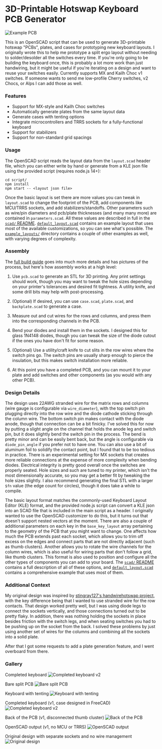 # 3D-Printable Hotswap Keyboard PCB Generator
![Example PCB](img/gallery/pcb_front.jpg)

This is an OpenSCAD script that can be used to generate 3D-printable hotswap "PCBs", plates, and cases for prototyping new keyboard layouts. I originally wrote this to help me prototype a split ergo layout without needing to solder/desolder all the switches every time. If you're only going to be building the keyboard once, this is probably a lot more work than just handwiring, but it might be useful if you're iterating on a design and want to reuse your switches easily. Currently supports MX and Kailh Choc v1 switches. If someone wants to send me low-profile Cherry switches, v2 Chocs, or Alps I can add those as well.

### Features
- Support for MX-style and Kailh Choc switches
- Automatically generate plates from the same layout data
- Generate cases with tenting options
- Integrate microcontrollers and TRRS sockets for a fully-functional keyboard
- Support for stabilizers
- Support for non-standard grid spacings

### Usage
The OpenSCAD script reads the layout data from the `layout.scad` header file, which you can either write by hand or generate from a KLE json file using the provided script (requires node.js 14+):
```
cd script/
npm install
npm start -- <layout json file>
```
Once the basic layout is set there are more values you can tweak in `layout.scad` to change the footprint of the PCB, add components like MCU/TRRS sockets, and add stabilizers/standoffs. Other parameters such as wire/pin diameters and pcb/plate thicknesses (and many many more) are contained in `parameters.scad`. All these values are described in full in the [`scad/` README](scad/README.md). [`default_layout.scad`](scad/default_layout.scad) contains an example layout that uses most of the available customizations, so you can see what's possible. The [`example_layouts/`](example_layouts) directory contains a couple of other examples as well, with varying degrees of complexity.

### Assembly
The [full build guide](guide/build_guide.md) goes into much more details and has pictures of the process, but here's how assembly works at a high level:

1. Use `pcb.scad` to generate an STL for 3D printing. Any print settings should work, though you may want to tweak the hole sizes depending on your printer's tolerances and desired fit tightness. A utility knife, and some drill bits may help with post-processing.

2. (Optional) If desired, you can use `case.scad`, `plate.scad`, and `backplate.scad` to generate a case.

3. Measure out and cut wires for the rows and columns, and press them into the corresponding channels in the PCB.

4. Bend your diodes and install them in the sockets. I designed this for glass 1N4148 diodes, though you can tweak the size of the diode cutout if the ones you have don't fit for some reason.

5. (Optional) Use a utility/craft knife to cut slits in the row wires where the switch pins go. The switch pins are usually sharp enough to pierce the insulation, but this makes switch installation more reliable.

6. At this point you have a completed PCB, and you can mount it to your plate and add switches and other components (as you would with any other PCB).

### Design Details
The design uses 22AWG stranded wire for the matrix rows and columns (wire gauge is configurable via `wire_diameter`), with the top switch pin plugging directly into the row wire and the diode cathode sticking through the column wire. The bottom switch pin makes contact with the diode anode, though that connection can be a bit finicky. I've solved this for now by putting a slight angle on the channel that holds the anode leg and switch pin, but it does slightly bend the switch pin in the process. The bend is pretty minor and can be easily bent back, but the angle is configurable via `diode_pin_angle` if you prefer not to have one. You can also use a bit of aluminum foil to solidify the contact point, but I found that to be too tedious in practice. There is an experimental setting for MX sockets that creates more reliable connections at the expense of more complexity when bending diodes. Electrical integrity is pretty good overall once the switches are properly seated. Hole sizes and such are tuned to my printer, which isn't the most dimensionally accurate, so you may get a better fit by tweaking the hole sizes slightly. I also recommend generating the final STL with a larger `$fn` value (the edge count for circles), though it does take a while to compile.

The basic layout format matches the commonly-used Keyboard Layout Editor (KLE) format, and the provided node.js script can convert a KLE json into an SCAD file that is included in the main script as a header. I originally wanted to use the OpenSCAD customizer to do this, but it turns out that doesn't support nested vectors at the moment. There are also a couple of additional parameters on each key in the `base_key_layout` array pertaining to the geometry of the PCB that you might want to change. One affects how much the PCB extends past each socket, which allows you to trim off excess on the edges and connect parts that are not directly adjacent (such as thumb clusters). Another allows you to rotate the wire channels for the column wires, which is also useful for wiring parts that don't follow a grid, like thumb clusters. This format is also used to position and configure all the other types of components you can add to your board. The [`scad/` README](scad/README.md) contains a full description of all of these options, and [`default_layout.scad`](scad/default_layout.scad) contains a comprehensive example that uses most of them.

### Additional Context
My original design was inspired by [stingray127's handwirehotswap project](https://github.com/stingray127/handwirehotswap), with the key difference being that I wanted to use stranded wire for the row contacts. That design worked pretty well, but I was using diode legs to connect the sockets vertically, and those connections turned out to be pretty flaky. In addition, there was nothing holding the sockets in place besides friction with the switch legs, and when seating switches you had to be pushing up on the socket from the back. I solved these problems by just using another set of wires for the columns and combining all the sockets into a solid plate.

After that I got some requests to add a plate generation feature, and I went overboard from there.

### Gallery
Completed keyboard
![Completed keyboard v2](img/gallery/completed_keyboard_v2.jpg)

Bare split PCB
![Bare split PCB](img/gallery/split_pcb.jpg)

Keyboard with tenting
![Keyboard with tenting](img/gallery/completed_keyboard_v2_tented.jpg)

Completed keyboard (v1, case designed in FreeCAD)
![Completed keyboard v2](img/gallery/completed_keyboard_v1.jpg)

Back of the PCB (v1, disconnected thumb cluster)
![Back of the PCB](img/gallery/pcb_back.jpg)

OpenSCAD output (v1, no MCU or TRRS)
![OpenSCAD output](img/gallery/pcb_scad.png)

Original design with separate sockets and no wire management
![Original design](img/gallery/pcb_individual.jpg)
